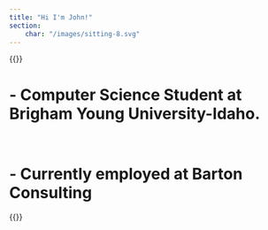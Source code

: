 ```yaml
---
title: "Hi I'm John!"
section:
    char: "/images/sitting-8.svg"
---
```

{{<rawhtml>}}
    <div class="grid mt-3">
        <h1> - Computer Science Student at Brigham Young University-Idaho.</h1>
        <br>
        <h1> - Currently employed at Barton Consulting</h1>
        <!-- <p>I’m passionate about programming and fascinated with the digital infrastructure that society has created. It’s undeniable that the digital infrastructure we’ve created has become such an integral part of our lives. Resulting from it’s essential nature, it’s important that we educate individuals on the proper usage and composition of our existing digital infrastructure. I believe anyone can code! I love teaching others about the simplicity and elegance of programming. It’s especially gratifying to see what individuals are able to make with just a few lines of code. Programming is empowering and provides individuals with the power to change the world.</p> -->
    </div>
{{</rawhtml>}}
